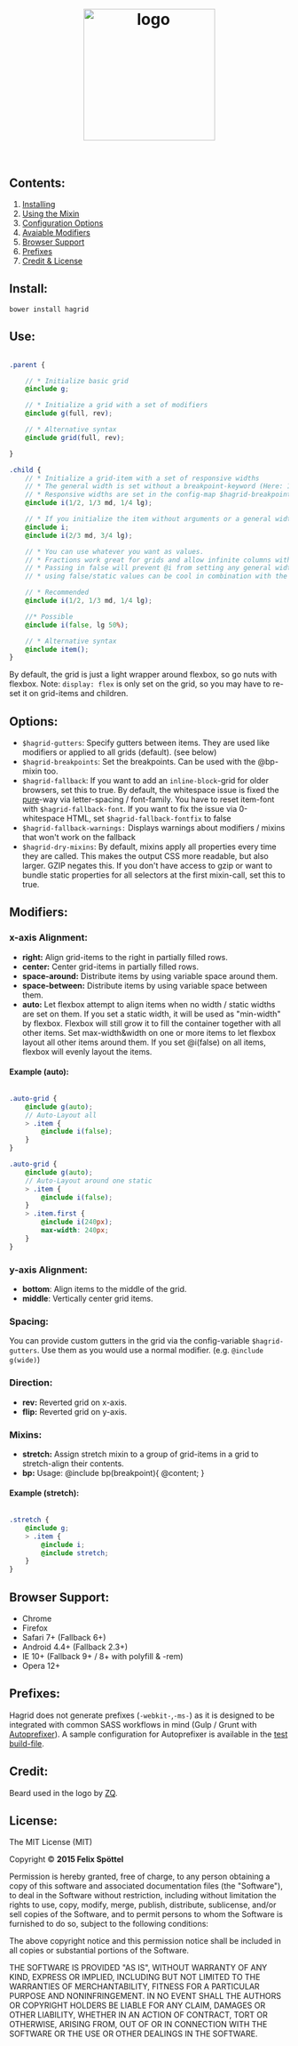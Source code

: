 
<h1 align="center">
	<br>
	<img width="237" src="http://felics.me/hagrid/hagrid_logo_small.png" alt="logo">
	<br>
	<br>
</h1>

## Contents:

 1. [Installing](https://github.com/felics/hagrid#install)
 2. [Using the Mixin](https://github.com/felics/hagrid#use)
 3. [Configuration Options](https://github.com/felics/hagrid#options)
 4. [Avaiable Modifiers](https://github.com/felics/hagrid#modifiers)
 5. [Browser Support](https://github.com/felics/hagrid#browser-support)
 6. [Prefixes](https://github.com/felics/hagrid#prefixes)
 7. [Credit & License](https://github.com/felics/hagrid#credit)

## Install:

```
bower install hagrid
```

## Use:

```scss

.parent {

	// * Initialize basic grid
	@include g;

	// * Initialize a grid with a set of modifiers
	@include g(full, rev);

	// * Alternative syntax
	@include grid(full, rev);

}

.child {
	// * Initialize a grid-item with a set of responsive widths
	// * The general width is set without a breakpoint-keyword (Here: 1/2)
	// * Responsive widths are set in the config-map $hagrid-breakpoints
	@include i(1/2, 1/3 md, 1/4 lg);

	// * If you initialize the item without arguments or a general width, it defaults to 100% (mobile first)
	@include i;
	@include i(2/3 md, 3/4 lg);

	// * You can use whatever you want as values.
	// * Fractions work great for grids and allow infinite columns without doing math.
	// * Passing in false will prevent @i from setting any general width (Responsive widths are false by default)
	// * using false/static values can be cool in combination with the "auto"-modifier

	// * Recommended
	@include i(1/2, 1/3 md, 1/4 lg);

	//* Possible
	@include i(false, lg 50%);

	// * Alternative syntax
	@include item();
}
```

By default, the grid is just a light wrapper around flexbox, so go nuts with flexbox. Note: `display: flex` is only set on the grid, so you may have to re-set it on grid-items and children.

## Options:
 - `$hagrid-gutters`: Specify gutters between items. They are used like modifiers or applied to all grids (default). (see below)
 - `$hagrid-breakpoints`: Set the breakpoints. Can be used with the @bp-mixin too.
 - `$hagrid-fallback`: If you want to add an `inline-block`-grid for older browsers, set this to true. By default, the whitespace issue is fixed the [pure](http://purecss.io)-way via letter-spacing / font-family. You have to reset item-font with `$hagrid-fallback-font`. If you want to fix the issue via 0-whitespace HTML, set `$hagrid-fallback-fontfix` to false
 - `$hagrid-fallback-warnings:` Displays warnings about modifiers / mixins that won't work on the fallback
 - `$hagrid-dry-mixins`: By default, mixins apply all properties every time they are called. This makes the output CSS more readable, but also larger. GZIP negates this. If you don't have access to gzip or want to bundle static properties for all selectors at the first mixin-call, set this to true.

## Modifiers:

### x-axis Alignment:

 - **right:** Align grid-items to the right in partially filled rows.
 - **center:** Center grid-items in partially filled rows.
 - **space-around:** Distribute items by using variable space around them.
 - **space-between:** Distribute items by using variable space between them.
 - **auto:** Let flexbox attempt to align items when no width / static widths are set on them. If you set a static width, it will be used as "min-width" by flexbox. Flexbox will still grow it to fill the container together with all other items. Set max-width&width on one or more items to let flexbox layout all other items around them. If you set @i(false) on all items, flexbox will evenly layout the items.

 #### Example (auto):

```scss

.auto-grid {
	@include g(auto);
	// Auto-Layout all
	> .item {
		@include i(false);
	}
}

.auto-grid {
	@include g(auto);
	// Auto-Layout around one static
	> .item {
		@include i(false);
	}
	> .item.first {
		@include i(240px);
		max-width: 240px;
	}
}

```

### y-axis Alignment:

 - **bottom**: Align items to the middle of the grid.
 - **middle**: Vertically center grid items.

### Spacing:

You can provide custom gutters in the grid via the config-variable `$hagrid-gutters`. Use them as you would use a normal modifier. (e.g. `@include g(wide)`)

### Direction:

 - **rev:**  Reverted grid on x-axis.
 - **flip:** Reverted grid on y-axis.

### Mixins:

 - **stretch:** Assign stretch mixin to a group of grid-items in a grid to stretch-align their contents.
 - **bp:** Usage: @include bp(breakpoint){ @content; }

#### Example (stretch):

```scss

.stretch {
	@include g;
	> .item {
		@include i;
		@include stretch;
	}
}

```
## Browser Support:

 - Chrome
 - Firefox
 - Safari 7+ (Fallback 6+)
 - Android 4.4+ (Fallback 2.3+)
 - IE 10+ (Fallback 9+ / 8+ with polyfill & -rem)
 - Opera 12+

## Prefixes:

Hagrid does not generate prefixes (`-webkit-`,`-ms-`)
 as it is designed to be integrated with common SASS workflows in mind (Gulp / Grunt with [Autoprefixer](https://github.com/postcss/autoprefixer)). A sample configuration for Autoprefixer is available in the [test build-file](https://github.com/felics/hagrid/blob/master/gulpfile.js#L22-L23).

## Credit:

Beard used in the logo by [ZQ](http://www.designbolts.com/2013/02/24/free-vector-hipster-stock-mustache-beard-rayban-glasses/).

## License:

The MIT License (MIT)

Copyright © **2015 Felix Spöttel**

Permission is hereby granted, free of charge, to any person obtaining a copy
of this software and associated documentation files (the "Software"), to deal
in the Software without restriction, including without limitation the rights
to use, copy, modify, merge, publish, distribute, sublicense, and/or sell
copies of the Software, and to permit persons to whom the Software is
furnished to do so, subject to the following conditions:

The above copyright notice and this permission notice shall be included in all
copies or substantial portions of the Software.

THE SOFTWARE IS PROVIDED "AS IS", WITHOUT WARRANTY OF ANY KIND, EXPRESS OR
IMPLIED, INCLUDING BUT NOT LIMITED TO THE WARRANTIES OF MERCHANTABILITY,
FITNESS FOR A PARTICULAR PURPOSE AND NONINFRINGEMENT. IN NO EVENT SHALL THE
AUTHORS OR COPYRIGHT HOLDERS BE LIABLE FOR ANY CLAIM, DAMAGES OR OTHER
LIABILITY, WHETHER IN AN ACTION OF CONTRACT, TORT OR OTHERWISE, ARISING FROM,
OUT OF OR IN CONNECTION WITH THE SOFTWARE OR THE USE OR OTHER DEALINGS IN THE
SOFTWARE.
